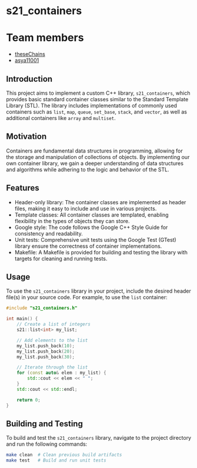 
# s21_containers
# Team members
- [theseChains](https://github.com/theseChains)
- [asya11001](https://github.com/Asya11001)

## Introduction
This project aims to implement a custom C++ library, `s21_containers`, which provides basic standard container classes similar to the Standard Template Library (STL). 
The library includes implementations of commonly used containers such as `list`, `map`, `queue`, `set_base`, `stack`, and `vector`, as well as additional containers like `array` and `multiset`.

## Motivation
Containers are fundamental data structures in programming, allowing for the storage and manipulation of collections of objects. By implementing our own container library, we gain a deeper understanding of data structures and algorithms while adhering to the logic and behavior of the STL.

## Features
- Header-only library: The container classes are implemented as header files, making it easy to include and use in various projects.
- Template classes: All container classes are templated, enabling flexibility in the types of objects they can store.
- Google style: The code follows the Google C++ Style Guide for consistency and readability.
- Unit tests: Comprehensive unit tests using the Google Test (GTest) library ensure the correctness of container implementations.
- Makefile: A Makefile is provided for building and testing the library with targets for cleaning and running tests.

## Usage
To use the `s21_containers` library in your project, include the desired header file(s) in your source code. For example, to use the `list` container:

```cpp
#include "s21_containers.h"

int main() {
    // Create a list of integers
    s21::list<int> my_list;

    // Add elements to the list
    my_list.push_back(10);
    my_list.push_back(20);
    my_list.push_back(30);

    // Iterate through the list
    for (const auto& elem : my_list) {
        std::cout << elem << " ";
    }
    std::cout << std::endl;

    return 0;
}
```

## Building and Testing
To build and test the `s21_containers` library, navigate to the project directory and run the following commands:

```bash
make clean  # Clean previous build artifacts
make test   # Build and run unit tests
```
